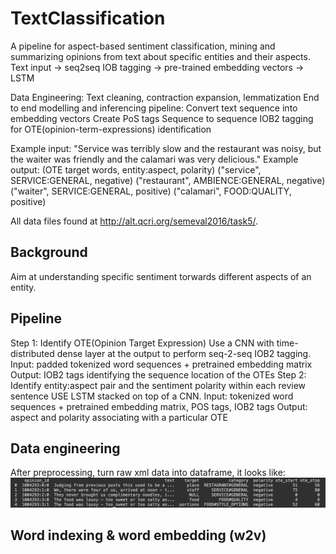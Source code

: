 # TextClassification
A pipeline for aspect-based sentiment classification, mining and summarizing opinions from text about specific entities and their aspects.
Text input -> seq2seq IOB tagging -> pre-trained embedding vectors -> LSTM

Data Engineering:
  Text cleaning, contraction expansion, lemmatization
End to end modelling and inferencing pipeline:
  Convert text sequence into embedding vectors
  Create PoS tags
  Sequence to sequence IOB2 tagging for OTE(opinion-term-expressions) identification

Example input:
"Service was terribly slow and the restaurant was noisy, but the waiter was friendly and the calamari was very delicious."
Example output:
(OTE target words, entity:aspect, polarity)
("service", SERVICE:GENERAL, negative)
("restaurant", AMBIENCE:GENERAL, negative)
("waiter", SERVICE:GENERAL, positive)
("calamari", FOOD:QUALITY, positive)

All data files found at http://alt.qcri.org/semeval2016/task5/.

## Background
Aim at understanding specific sentiment torwards different aspects of an entity. 

## Pipeline
Step 1: Identify OTE(Opinion Target Expression)
Use a CNN with time-distributed dense layer at the output to perform seq-2-seq IOB2 tagging. 
Input: padded tokenized word sequences + pretrained embedding matrix
Output: IOB2 tags identifying the sequence location of the OTEs
Step 2: Identify entity:aspect pair and the sentiment polarity within each review sentence
USE LSTM stacked on top of a CNN. 
Input: tokenized word sequences + pretrained embedding matrix, POS tags, IOB2 tags
Output: aspect and polarity associating with a particular OTE 

## Data engineering
After preprocessing, turn raw xml data into dataframe, it looks like:
![xml2df](imgs/xml2df.png)

## Word indexing & word embedding (w2v)
